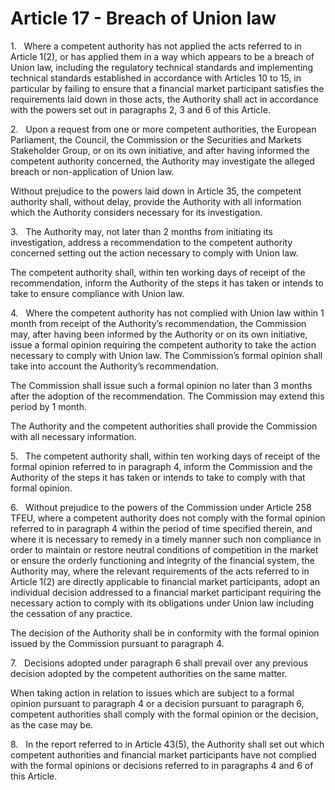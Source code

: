 # Article 17 - Breach of Union law


1.   Where a competent authority has not applied the acts referred to in Article 1(2), or has applied them in a way which appears to be a breach of Union law, including the regulatory technical standards and implementing technical standards established in accordance with Articles 10 to 15, in particular by failing to ensure that a financial market participant satisfies the requirements laid down in those acts, the Authority shall act in accordance with the powers set out in paragraphs 2, 3 and 6 of this Article.

2.   Upon a request from one or more competent authorities, the European Parliament, the Council, the Commission or the Securities and Markets Stakeholder Group, or on its own initiative, and after having informed the competent authority concerned, the Authority may investigate the alleged breach or non-application of Union law.

Without prejudice to the powers laid down in Article 35, the competent authority shall, without delay, provide the Authority with all information which the Authority considers necessary for its investigation.

3.   The Authority may, not later than 2 months from initiating its investigation, address a recommendation to the competent authority concerned setting out the action necessary to comply with Union law.

The competent authority shall, within ten working days of receipt of the recommendation, inform the Authority of the steps it has taken or intends to take to ensure compliance with Union law.

4.   Where the competent authority has not complied with Union law within 1 month from receipt of the Authority’s recommendation, the Commission may, after having been informed by the Authority or on its own initiative, issue a formal opinion requiring the competent authority to take the action necessary to comply with Union law. The Commission’s formal opinion shall take into account the Authority’s recommendation.

The Commission shall issue such a formal opinion no later than 3 months after the adoption of the recommendation. The Commission may extend this period by 1 month.

The Authority and the competent authorities shall provide the Commission with all necessary information.

5.   The competent authority shall, within ten working days of receipt of the formal opinion referred to in paragraph 4, inform the Commission and the Authority of the steps it has taken or intends to take to comply with that formal opinion.

6.   Without prejudice to the powers of the Commission under Article 258 TFEU, where a competent authority does not comply with the formal opinion referred to in paragraph 4 within the period of time specified therein, and where it is necessary to remedy in a timely manner such non compliance in order to maintain or restore neutral conditions of competition in the market or ensure the orderly functioning and integrity of the financial system, the Authority may, where the relevant requirements of the acts referred to in Article 1(2) are directly applicable to financial market participants, adopt an individual decision addressed to a financial market participant requiring the necessary action to comply with its obligations under Union law including the cessation of any practice.

The decision of the Authority shall be in conformity with the formal opinion issued by the Commission pursuant to paragraph 4.

7.   Decisions adopted under paragraph 6 shall prevail over any previous decision adopted by the competent authorities on the same matter.

When taking action in relation to issues which are subject to a formal opinion pursuant to paragraph 4 or a decision pursuant to paragraph 6, competent authorities shall comply with the formal opinion or the decision, as the case may be.

8.   In the report referred to in Article 43(5), the Authority shall set out which competent authorities and financial market participants have not complied with the formal opinions or decisions referred to in paragraphs 4 and 6 of this Article.
